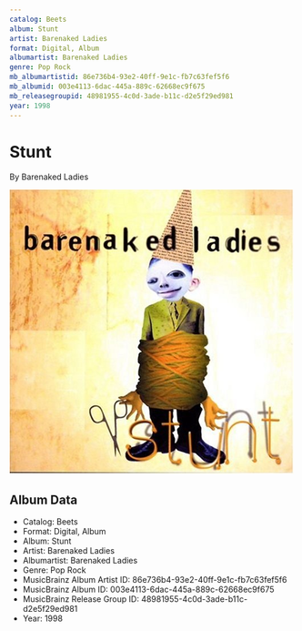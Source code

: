 ```yaml
---
catalog: Beets
album: Stunt
artist: Barenaked Ladies
format: Digital, Album
albumartist: Barenaked Ladies
genre: Pop Rock
mb_albumartistid: 86e736b4-93e2-40ff-9e1c-fb7c63fef5f6
mb_albumid: 003e4113-6dac-445a-889c-62668ec9f675
mb_releasegroupid: 48981955-4c0d-3ade-b11c-d2e5f29ed981
year: 1998
---
```


# Stunt

By Barenaked Ladies

![](../../assets/beetscovers/Barenaked_Ladies-Stunt.jpg)

## Album Data

- Catalog: Beets
- Format: Digital, Album
- Album: Stunt
- Artist: Barenaked Ladies
- Albumartist: Barenaked Ladies
- Genre: Pop Rock
- MusicBrainz Album Artist ID: 86e736b4-93e2-40ff-9e1c-fb7c63fef5f6
- MusicBrainz Album ID: 003e4113-6dac-445a-889c-62668ec9f675
- MusicBrainz Release Group ID: 48981955-4c0d-3ade-b11c-d2e5f29ed981
- Year: 1998

